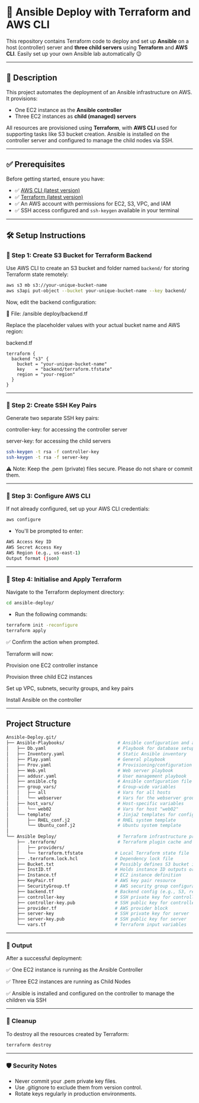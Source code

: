 # 🚀 Ansible Deploy with Terraform and AWS CLI

This repository contains Terraform code to deploy and set up **Ansible** on a host (controller) server and **three child servers** using **Terraform** and **AWS CLI**.
Easily set up your own Ansible lab automatically 😉

---

## 📄 Description

This project automates the deployment of an Ansible infrastructure on AWS. It provisions:

- One EC2 instance as the **Ansible controller**
- Three EC2 instances as **child (managed) servers**

All resources are provisioned using **Terraform**, with **AWS CLI** used for supporting tasks like S3 bucket creation. Ansible is installed on the controller server and configured to manage the child nodes via SSH.

---

## ✅ Prerequisites

Before getting started, ensure you have:

- ✅ [AWS CLI (latest version)](https://docs.aws.amazon.com/cli/latest/userguide/install-cliv2.html)
- ✅ [Terraform (latest version)](https://developer.hashicorp.com/terraform/install)
- ✅ An AWS account with permissions for EC2, S3, VPC, and IAM
- ✅ SSH access configured and `ssh-keygen` available in your terminal

---

## 🛠️ Setup Instructions

### 🔹 Step 1: Create S3 Bucket for Terraform Backend

Use AWS CLI to create an S3 bucket and folder named `backend/` for storing Terraform state remotely:

```bash
aws s3 mb s3://your-unique-bucket-name
aws s3api put-object --bucket your-unique-bucket-name --key backend/
```

Now, edit the backend configuration:

📄 File: /ansible deploy/backend.tf

Replace the placeholder values with your actual bucket name and AWS region:

backend.tf
``` file
terraform {
  backend "s3" {
    bucket = "your-unique-bucket-name"
    key    = "backend/terraform.tfstate"
    region = "your-region"
  }
}
```
<hr>

### 🔹 Step 2: Create SSH Key Pairs
Generate two separate SSH key pairs:

controller-key: for accessing the controller server

server-key: for accessing the child servers

``` bash
ssh-keygen -t rsa -f controller-key
ssh-keygen -t rsa -f server-key
```

⚠️ Note: Keep the .pem (private) files secure. Please do not share or commit them.
<hr>

### 🔹 Step 3: Configure AWS CLI
If not already configured, set up your AWS CLI credentials:

``` bash
aws configure
```

- You'll be prompted to enter:

``` bash
AWS Access Key ID
AWS Secret Access Key
AWS Region (e.g., us-east-1)
Output format (json)
```

<hr>

### 🔹 Step 4: Initialise and Apply Terraform
Navigate to the Terraform deployment directory:

``` bash
cd ansible-deploy/
```

- Run the following commands:

``` bash
terraform init -reconfigure
terraform apply
```
✅ Confirm the action when prompted.

Terraform will now:

Provision one EC2 controller instance

Provision three child EC2 instances

Set up VPC, subnets, security groups, and key pairs

Install Ansible on the controller

---
##  Project Structure

```sh
Ansible-Deploy.git/
├── Ansible-Playbooks/                    # Ansible configuration and automation
│   ├── Db.yaml                           # Playbook for database setup
│   ├── Inventory.yaml                    # Static Ansible inventory
│   ├── Play.yaml                         # General playbook
│   ├── Prov.yaml                         # Provisioning/configuration playbook
│   ├── Web.yml                           # Web server playbook
│   ├── addusr.yaml                       # User management playbook
│   ├── ansible.cfg                       # Ansible configuration file
│   ├── group_vars/                       # Group-wide variables
│   │   ├── all                           # Vars for all hosts
│   │   └── webserver                     # Vars for the webserver group
│   ├── host_vars/                        # Host-specific variables
│   │   └── web02                         # Vars for host "web02"
│   └── template/                         # Jinja2 templates for config management
│       ├── RHEL_conf.j2                  # RHEL system template
│       └── Ubuntu_conf.j2                # Ubuntu system template
│
└── Ansible Deploy/                       # Terraform infrastructure provisioning
    ├── .terraform/                       # Terraform plugin cache and state
    │   ├── providers/          
    │   └── terraform.tfstate            # Local Terraform state file
    ├── .terraform.lock.hcl              # Dependency lock file
    ├── Bucket.txt                       # Possibly defines S3 bucket info
    ├── InstID.tf                        # Holds instance ID outputs or inputs
    ├── Instance.tf                      # EC2 instance definition
    ├── KeyPair.tf                       # AWS key pair resource
    ├── SecurityGroup.tf                 # AWS security group configuration
    ├── backend.tf                       # Backend config (e.g., S3, remote state)
    ├── controller-key                   # SSH private key for controller
    ├── controller-key.pub               # SSH public key for controller
    ├── provider.tf                      # AWS provider block
    ├── server-key                       # SSH private key for server
    ├── server-key.pub                   # SSH public key for server
    └── vars.tf                          # Terraform input variables
```

---
### 📌 Output
After a successful deployment:

✅ One EC2 instance is running as the Ansible Controller

✅ Three EC2 instances are running as Child Nodes

✅ Ansible is installed and configured on the controller to manage the children via SSH


---
### 🧹 Cleanup
To destroy all the resources created by Terraform:

``` bash
terraform destroy
```
---
### 🛡️ Security Notes
- Never commit your .pem private key files.
- Use .gitignore to exclude them from version control.
- Rotate keys regularly in production environments.
